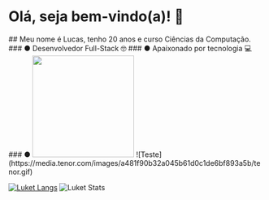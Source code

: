 <H1>Olá, seja bem-vindo(a)! 🤖</H1>
## Meu nome é Lucas, tenho 20 anos e curso Ciências da Computação.
 ### ● Desenvolvedor Full-Stack 🤓
 ### ● Apaixonado por tecnologia 💻
 ### ● <img src="https://cdn.worldvectorlogo.com/logos/python-3.svg" width="200" height="200" />
![Teste](https://media.tenor.com/images/a481f90b32a045b61d0c1de6bf893a5b/tenor.gif)
 
[![Luket Langs](https://github-readme-stats.vercel.app/api/top-langs/?username=luketflp&layout=compact&theme=radical)](https://github.com/luketflp/github-readme-stats)
![Luket Stats](https://github-readme-stats.vercel.app/api?username=luketflp&theme=radical&show_icons=true)
